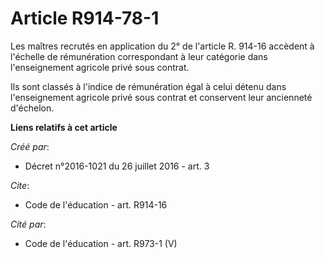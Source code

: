 # Article R914-78-1

Les maîtres recrutés en application du 2° de l'article R. 914-16 accèdent à l'échelle de rémunération correspondant à leur
catégorie dans l'enseignement agricole privé sous contrat. 

Ils sont classés à l'indice de rémunération égal à celui détenu dans l'enseignement agricole privé sous contrat et conservent
leur ancienneté d'échelon.

**Liens relatifs à cet article**

_Créé par_:

  - Décret n°2016-1021 du 26 juillet 2016 - art. 3

_Cite_:

  - Code de l'éducation - art. R914-16

_Cité par_:

  - Code de l'éducation - art. R973-1 (V)
